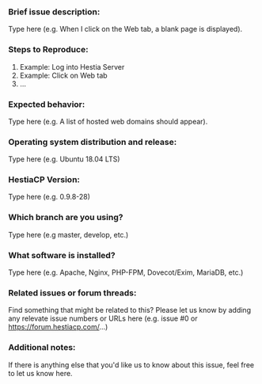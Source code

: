 ### Brief issue description:
Type here (e.g. When I click on the Web tab, a blank page is displayed).

### Steps to Reproduce:
1. Example: Log into Hestia Server
2. Example: Click on Web tab
3. ...

### Expected behavior:
Type here (e.g. A list of hosted web domains should appear).

### Operating system distribution and release:
Type here (e.g. Ubuntu 18.04 LTS)

### HestiaCP Version:
Type here (e.g. 0.9.8-28)

### Which branch are you using?
Type here (e.g master, develop, etc.)

### What software is installed?
Type here (e.g. Apache, Nginx, PHP-FPM, Dovecot/Exim, MariaDB, etc.)

### Related issues or forum threads:
Find something that might be related to this? Please let us know by adding any relevate issue numbers or URLs here (e.g. issue #0 or https://forum.hestiacp.com/...)

### Additional notes:
If there is anything else that you'd like us to know about this issue, feel free to let us know here.

